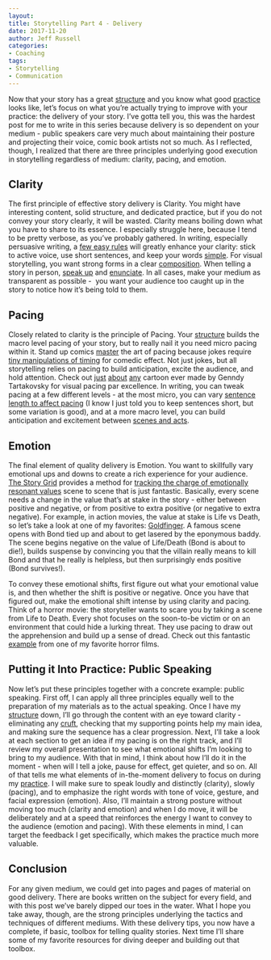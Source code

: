 ```yaml
---
layout:  
title: Storytelling Part 4 - Delivery
date: 2017-11-20  
author: Jeff Russell
categories: 
- Coaching 
tags: 
- Storytelling
- Communication  
---
```


Now that your story has a great [structure](https://www.jeffrussellcoaching.com/coaching-blog/2017/11/3/storytelling-part-2-structure) and you know what good [practice](https://www.jeffrussellcoaching.com/coaching-blog/2017/11/10/storytelling-part-3-practice-practice-practice) looks like, let’s focus on what you’re actually trying to improve with your practice: the delivery of your story. I’ve gotta tell you, this was the hardest post for me to write in this series because delivery is so dependent on your medium - public speakers care very much about maintaining their posture and projecting their voice, comic book artists not so much. As I reflected, though, I realized that there are three principles underlying good execution in storytelling regardless of medium: clarity, pacing, and emotion.  

## Clarity

The first principle of effective story delivery is Clarity. You might have interesting content, solid structure, and dedicated practice, but if you do not convey your story clearly, it will be wasted. Clarity means boiling down what you have to share to its essence. I especially struggle here, because I tend to be pretty verbose, as you’ve probably gathered. In writing, especially persuasive writing, a [few easy rules](http://blog.dilbert.com/2015/08/22/the-day-you-became-a-better-writer-2nd-look/) will greatly enhance your clarity: stick to active voice, use short sentences, and keep your words [simple](https://smile.amazon.com/Thing-Explainer-Complicated-Stuff-Simple/dp/0544668251/ref=sr_1_1?ie=UTF8&qid=1510935423&sr=8-1&keywords=thing+explainer&dpID=51Uv99xOnIL&preST=_SY291_BO1,204,203,200_QL40_&dpSrc=srch). For visual storytelling, you want strong forms in a clear [composition](https://designschool.canva.com/blog/visual-design-composition/). When telling a story in person, [speak up](http://www.lisabmarshall.com/2015/07/23/how-to-project-your-voice/) and [enunciate](https://www.thoughtco.com/enunciation-exercises-for-drama-teachers-2712994). In all cases, make your medium as transparent as possible -  you want your audience too caught up in the story to notice how it’s being told to them.

## Pacing

Closely related to clarity is the principle of Pacing. Your [structure](https://www.jeffrussellcoaching.com/coaching-blog/2017/11/3/storytelling-part-2-structure) builds the macro level pacing of your story, but to really nail it you need micro pacing within it. Stand up comics [master](https://www.youtube.com/watch?v=dLECCmKnrys) the art of pacing because jokes require [tiny manipulations of timing](http://nymag.com/scienceofus/2017/05/the-art-and-science-of-comedic-timing.html) for comedic effect. Not just jokes, but all storytelling relies on pacing to build anticipation, excite the audience, and hold attention. Check out [just](https://www.youtube.com/watch?v=mj07qh51zPI) [about](https://www.youtube.com/watch?v=0tokBFnNGAU) [any](https://www.youtube.com/watch?v=Axru07JeBig) cartoon ever made by Genndy Tartakovsky for visual pacing par excellence. In writing, you can tweak pacing at a few different levels - at the most micro, you can vary [sentence length to affect pacing](http://study.com/academy/lesson/narrative-techniques-dialogue-pacing-description-reflection.html) (I know I just told you to keep sentences short, but some variation is good), and at a more macro level, you can build anticipation and excitement between [scenes and acts](http://www.storygrid.com/414/).  

## Emotion

The final element of quality delivery is Emotion. You want to skillfully vary emotional ups and downs to create a rich experience for your audience. [The Story Grid](http://www.storygrid.com/) provides a method for [tracking the charge of emotionally resonant values](http://www.storygrid.com/tracking-the-scene/) scene to scene that is just fantastic. Basically, every scene needs a change in the value that’s at stake in the story - either between positive and negative, or from positive to extra positive (or negative to extra negative). For example, in action movies, the value at stake is Life vs Death, so let’s take a look at one of my favorites: [Goldfinger](https://en.wikipedia.org/wiki/Goldfinger_\(film\)). A famous scene opens with Bond tied up and about to get lasered by the eponymous baddy. The scene begins negative on the value of Life/Death (Bond is about to die!), builds suspense by convincing you that the villain really means to kill Bond and that he really is helpless, but then surprisingly ends positive (Bond survives!).  

To convey these emotional shifts, first figure out what your emotional value is, and then whether the shift is positive or negative. Once you have that figured out, make the emotional shift intense by using clarity and pacing. Think of a horror movie: the storyteller wants to scare you by taking a scene from Life to Death. Every shot focuses on the soon-to-be victim or on an environment that could hide a lurking threat. They use pacing to draw out the apprehension and build up a sense of dread. Check out this fantastic [example](https://www.youtube.com/watch?v=Cs0PrI3ylso) from one of my favorite horror films.

## Putting it Into Practice: Public Speaking

Now let’s put these principles together with a concrete example: public speaking. First off, I can apply all three principles equally well to the preparation of my materials as to the actual speaking. Once I have my [structure](https://www.jeffrussellcoaching.com/coaching-blog/2017/11/3/storytelling-part-2-structure) down, I’ll go through the content with an eye toward clarity - eliminating any [cruft](http://catb.org/jargon/html/C/cruft.html), checking that my supporting points help my main idea, and making sure the sequence has a clear progression. Next, I’ll take a look at each section to get an idea if my pacing is on the right track, and I’ll review my overall presentation to see what emotional shifts I’m looking to bring to my audience. With that in mind, I think about how I’ll do it in the moment - when will I tell a joke, pause for effect, get quieter, and so on. All of that tells me what elements of in-the-moment delivery to focus on during my [practice](https://www.jeffrussellcoaching.com/coaching-blog/2017/11/10/storytelling-part-3-practice-practice-practice). I will make sure to speak loudly and distinctly (clarity), slowly (pacing), and to emphasize the right words with tone of voice, gesture, and facial expression (emotion). Also, I’ll maintain a strong posture without moving too much (clarity and emotion) and when I do move, it will be deliberately and at a speed that reinforces the energy I want to convey to the audience (emotion and pacing). With these elements in mind, I can target the feedback I get specifically, which makes the practice much more valuable.

## Conclusion

For any given medium, we could get into pages and pages of material on good delivery. There are books written on the subject for every field, and with this post we’ve barely dipped our toes in the water. What I hope you take away, though, are the strong principles underlying the tactics and techniques of different mediums. With these delivery tips, you now have a complete, if basic, toolbox for telling quality stories. Next time I’ll share some of my favorite resources for diving deeper and building out that toolbox.
